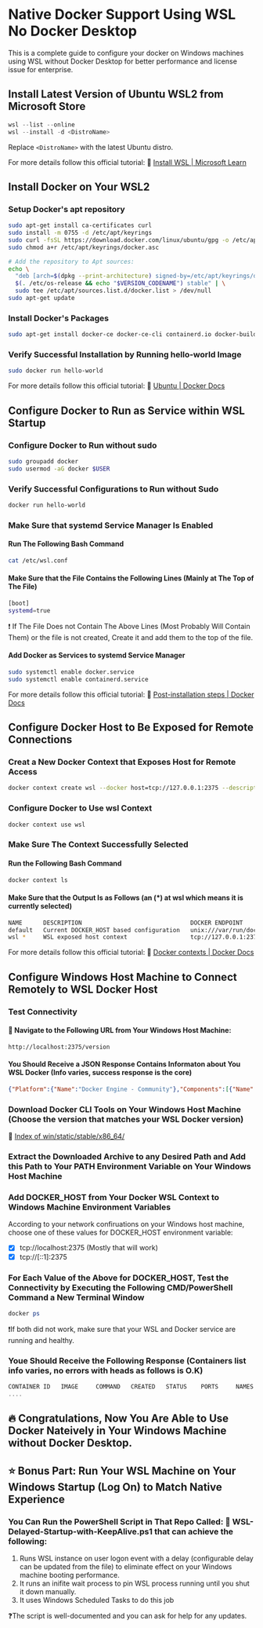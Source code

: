 # Native Docker Support Using WSL No Docker Desktop
This is a complete guide to configure your docker on Windows machines using WSL without Docker Desktop for better performance and license issue for enterprise.

## Install Latest Version of Ubuntu WSL2 from Microsoft Store

```powershell
wsl --list --online
wsl --install -d <DistroName>
```

Replace `<DistroName>` with the latest Ubuntu distro.

For more details follow this official tutorial: 🔗 [Install WSL | Microsoft Learn](https://learn.microsoft.com/en-us/windows/wsl/install)

## Install Docker on Your WSL2

### Setup Docker's apt repository

```bash
sudo apt-get install ca-certificates curl
sudo install -m 0755 -d /etc/apt/keyrings
sudo curl -fsSL https://download.docker.com/linux/ubuntu/gpg -o /etc/apt/keyrings/docker.asc
sudo chmod a+r /etc/apt/keyrings/docker.asc

# Add the repository to Apt sources:
echo \
  "deb [arch=$(dpkg --print-architecture) signed-by=/etc/apt/keyrings/docker.asc] https://download.docker.com/linux/ubuntu \
  $(. /etc/os-release && echo "$VERSION_CODENAME") stable" | \
  sudo tee /etc/apt/sources.list.d/docker.list > /dev/null
sudo apt-get update
```

### Install Docker's Packages

```bash
sudo apt-get install docker-ce docker-ce-cli containerd.io docker-buildx-plugin docker-compose-plugin
```

### Verify Successful Installation by Running hello-world Image

```bash
sudo docker run hello-world
```

For more details follow this official tutorial: 🔗 [Ubuntu | Docker Docs](https://docs.docker.com/engine/install/ubuntu/)

## Configure Docker to Run as Service within WSL Startup

### Configure Docker to Run without sudo

```bash
sudo groupadd docker
sudo usermod -aG docker $USER
```

### Verify Successful Configurations to Run without Sudo

```bash
docker run hello-world
```

### Make Sure that systemd Service Manager Is Enabled

#### Run The Following Bash Command

```bash
cat /etc/wsl.conf
```

#### Make Sure that the File Contains the Following Lines (Mainly at The Top of The File)

````bash
[boot]
systemd=true
````

:exclamation: If The File Does not Contain The Above Lines (Most Probably Will Contain Them) or the file is not created, Create it and add them to the top of the file.

#### Add Docker as Services to systemd Service Manager

````bash
sudo systemctl enable docker.service
sudo systemctl enable containerd.service
````

For more details follow this official tutorial: 🔗 [Post-installation steps | Docker Docs](https://docs.docker.com/engine/install/linux-postinstall/)

## Configure Docker Host to Be Exposed for Remote Connections

### Creat a New Docker Context that Exposes Host for Remote Access

````bash
docker context create wsl --docker host=tcp://127.0.0.1:2375 --description "WSL exposed host context"
````

### Configure Docker to Use wsl Context

````bash
docker context use wsl
````

### Make Sure The Context Successfully Selected

#### Run the Following Bash Command

````bash
docker context ls
````

#### Make Sure that the Output Is as Follows (an (*) at wsl which means it is currently selected)

````bash
NAME      DESCRIPTION                               DOCKER ENDPOINT               ERROR
default   Current DOCKER_HOST based configuration   unix:///var/run/docker.sock
wsl *     WSL exposed host context                  tcp://127.0.0.1:2375
````

For more details follow this official tutorial: 🔗 [Docker contexts | Docker Docs](https://docs.docker.com/engine/manage-resources/contexts/)

## Configure Windows Host Machine to Connect Remotely to WSL Docker Host

### Test Connectivity

#### :link: Navigate to the Following URL from Your Windows Host Machine: 

````code
http://localhost:2375/version
````

#### You Should Receive a JSON Response Contains Informaton about You WSL Docker (Info varies, success response is the core)

````json
{"Platform":{"Name":"Docker Engine - Community"},"Components":[{"Name":"Engine","Version":"28.3.3","Details":{"ApiVersion":"1.51","Arch":"amd64","BuildTime":"2025-07-25T11:34:09.000000000+00:00","Experimental":"false","GitCommit":"bea959c","GoVersion":"go1.24.5","KernelVersion":"6.6.87.2-microsoft-standard-WSL2","MinAPIVersion":"1.24","Os":"linux"}},{"Name":"containerd","Version":"1.7.27","Details":{"GitCommit":"05044ec0a9a75232cad458027ca83437aae3f4da"}},{"Name":"runc","Version":"1.2.5","Details":{"GitCommit":"v1.2.5-0-g59923ef"}},{"Name":"docker-init","Version":"0.19.0","Details":{"GitCommit":"de40ad0"}}],"Version":"28.3.3","ApiVersion":"1.51","MinAPIVersion":"1.24","GitCommit":"bea959c","GoVersion":"go1.24.5","Os":"linux","Arch":"amd64","KernelVersion":"6.6.87.2-microsoft-standard-WSL2","BuildTime":"2025-07-25T11:34:09.000000000+00:00"}
````

### Download Docker CLI Tools on Your Windows Host Machine (Choose the version that matches your WSL Docker version)

🔗 [Index of win/static/stable/x86_64/](https://download.docker.com/win/static/stable/x86_64/)

### Extract the Downloaded Archive to any Desired Path and Add this Path to Your PATH Environment Variable on Your Windows Host Machine

### Add DOCKER_HOST from Your Docker WSL Context to Windows Machine Environment Variables

According to your network confiruations on your Windows host machine, choose one of these values for DOCKER_HOST environment variable:

- [x] tcp://localhost:2375 (Mostly that will work)
- [x] tcp://[::1]:2375

### For Each Value of the Above for DOCKER_HOST, Test the Connectivity by Executing the Following CMD/PowerShell Command a New Terminal Window

````powershell
docker ps
````

❗If both did not work, make sure that your WSL and Docker service are running and healthy.

### Youe Should Receive the Following Response (Containers list info varies, no errors with heads as follows is O.K)

````powershell
CONTAINER ID   IMAGE     COMMAND   CREATED   STATUS    PORTS     NAMES
....
````

## 🔥 Congratulations, Now You Are Able to Use Docker Nateively in Your Windows Machine without Docker Desktop.

## ⭐ Bonus Part: Run Your WSL Machine on Your Windows Startup (Log On) to Match Native Experience

### You Can Run the PowerShell Script in That Repo Called: 📁 WSL-Delayed-Startup-with-KeepAlive.ps1 that can achieve the following:

1. Runs WSL instance on user logon event with a delay (configurable delay can be updated from the file) to eliminate effect on your Windows machine booting performance.
2. It runs an inifite wait process to pin WSL process running until you shut it down manually.
3. It uses Windows Scheduled Tasks to do this job

❓The script is well-documented and you can ask for help for any updates.
